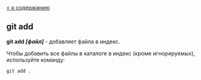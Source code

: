 [< к содержанию](./readme.md)

## git add

**git add *[файл]*** - добавляет файла в индекс.

Чтобы  добавить все файлы в каталоге в индекс (кроме игнорируемых), используйте команду:

```bush=
git add .
```
